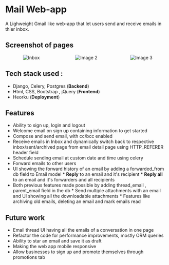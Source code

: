 # Mail Web-app 
A Lighweight Gmail like web-app that let users send and receive emails in thier inbox.

## Screenshot of pages
<div class="image-grid">
    <div class="grid-item">
        <img src="images/inbox.jpg" alt="Inbox">
    </div>
    <div class="grid-item">
        <img src="images/inbox.jpg" alt="Image 2">
    </div>
    <div class="grid-item">
        <img src="images/inbox.jpg" alt="Image 3">
    </div>
    <!-- Add more grid items as needed -->
</div>

<style>
.image-grid {
    display: grid;
    grid-template-columns: repeat(3, 1fr);
    gap: 10px;
}
.grid-item {
    text-align: center;
}
img {
    max-width: 100%;
    height: auto;
}
</style>

## Tech stack used :
* Django, Celery, Postgres (**Backend**)
* Html, CSS, Bootstrap , jQuery (**Frontend**)
* Heorku (**Deployment**)

## Features

* Ability to sign up, login and logout
* Welcome email on sign up containing information to get started 
* Compose and send email, with cc/bcc enabled 
* ‌Receive emails in Inbox and dynamically switch back to respective  inbox/sent/archived page from email detail page using HTTP_REFERER header field 
* Schedule sending email at custom date and time using celery 
* Forward emails to other users 
* ‌UI showing the forward history of an email by adding a forwarded_from db field to Email model
‌* **Reply** to an email  and it's recipient 
‌* **Reply all**  to an email and it's forwarders and all recipients
* ‌Both previous features made possible by adding thread_email , parent_email field in the db
‌* Send multiple attachments with an email and UI showing all the downloadable attachments
‌* Features like archiving old emails, deleting an email and mark emails read


## Future work

* Email thread UI having all the emails of a conversation in one page 
* ‌Refactor the code for performance improvements, mostly ORM queries
* Ability to star an email and save it as draft
* Making the web app mobile responsive
*  Allow businesses to sign up and promote themselves  through promotions tab 




